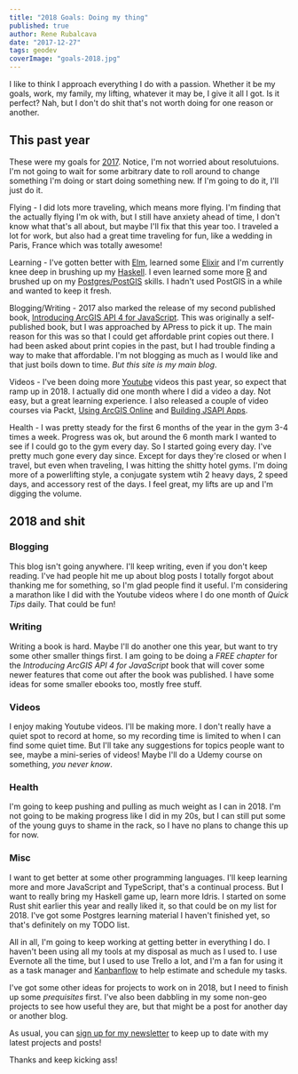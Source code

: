 ```yaml
---
title: "2018 Goals: Doing my thing"
published: true
author: Rene Rubalcava
date: "2017-12-27"
tags: geodev
coverImage: "goals-2018.jpg"
---
```


I like to think I approach everything I do with a passion. Whether it be my goals, work, my family, my lifting, whatever it may be, I give it all I got. Is it perfect? Nah, but I don't do shit that's not worth doing for one reason or another.

## This past year

These were my goals for [2017](https://odoe.net/blog/2017-goals-hope-not-strategy/). Notice, I'm not worried about resolutuions. I'm not going to wait for some arbitrary date to roll around to change something I'm doing or start doing something new. If I'm going to do it, I'll just do it.

Flying - I did lots more traveling, which means more flying. I'm finding that the actually flying I'm ok with, but I still have anxiety ahead of time, I don't know what that's all about, but maybe I'll fix that this year too. I traveled a lot for work, but also had a great time traveling for fun, like a wedding in Paris, France which was totally awesome!

Learning - I've gotten better with [Elm](http://elm-lang.org/), learned some [Elixir](http://elixir-lang.github.io/) and I'm currently knee deep in brushing up my [Haskell](https://www.haskell.org/). I even learned some more [R](https://www.r-project.org/) and brushed up on my [Postgres/PostGIS](https://www.postgresql.org/) skills. I hadn't used PostGIS in a while and wanted to keep it fresh.

Blogging/Writing - 2017 also marked the release of my second published book, [Introducing ArcGIS API 4 for JavaScript](http://amzn.to/2Cav60t). This was originally a self-published book, but I was approached by APress to pick it up. The main reason for this was so that I could get affordable print copies out there. I had been asked about print copies in the past, but I had trouble finding a way to make that affordable. I'm not blogging as much as I would like and that just boils down to time. _But this site is my main blog_.

Videos - I've been doing more [Youtube](https://www.youtube.com/c/renerubalcava) videos this past year, so expect that ramp up in 2018. I actually did one month where I did a video a day. Not easy, but a great learning experience. I also released a couple of video courses via Packt, [Using ArcGIS Online](https://www.packtpub.com/application-development/using-arcgis-online-platform-video) and [Building JSAPI Apps](https://www.packtpub.com/application-development/building-arcgis-cross-platform-applications-javascript).

Health - I was pretty steady for the first 6 months of the year in the gym 3-4 times a week. Progress was ok, but around the 6 month mark I wanted to see if I could go to the gym every day. So I started going every day. I've pretty much gone every day since. Except for days they're closed or when I travel, but even when traveling, I was hitting the shitty hotel gyms. I'm doing more of a powerlifting style, a conjugate system wtih 2 heavy days, 2 speed days, and accessory rest of the days. I feel great, my lifts are up and I'm digging the volume.

## 2018 and shit

### Blogging

This blog isn't going anywhere. I'll keep writing, even if you don't keep reading. I've had people hit me up about blog posts I totally forgot about thanking me for something, so I'm glad people find it useful. I'm considering a marathon like I did with the Youtube videos where I do one month of _Quick Tips_ daily. That could be fun!

### Writing

Writing a book is hard. Maybe I'll do another one this year, but want to try some other smaller things first. I am going to be doing a _FREE chapter_ for the _Introducing ArcGIS API 4 for JavaScript_ book that will cover some newer features that come out after the book was published. I have some ideas for some smaller ebooks too, mostly free stuff.

### Videos

I enjoy making Youtube videos. I'll be making more. I don't really have a quiet spot to record at home, so my recording time is limited to when I can find some quiet time. But I'll take any suggestions for topics people want to see, maybe a mini-series of videos! Maybe I'll do a Udemy course on something, _you never know_.

### Health

I'm going to keep pushing and pulling as much weight as I can in 2018. I'm not going to be making progress like I did in my 20s, but I can still put some of the young guys to shame in the rack, so I have no plans to change this up for now.

### Misc

I want to get better at some other programming languages. I'll keep learning more and more JavaScript and TypeScript, that's a continual process. But I want to really bring my Haskell game up, learn more Idris. I started on some Rust shit earlier this year and really liked it, so that could be on my list for 2018. I've got some Postgres learning material I haven't finished yet, so that's definitely on my TODO list.

All in all, I'm going to keep working at getting better in everything I do. I haven't been using all my tools at my disposal as much as I used to. I use Evernote all the time, but I used to use Trello a lot, and I'm a fan for using it as a task manager and [Kanbanflow](https://kanbanflow.com) to help estimate and schedule my tasks.

I've got some other ideas for projects to work on in 2018, but I need to finish up some _prequisites_ first. I've also been dabbling in my some non-geo projects to see how useful they are, but that might be a post for another day or another blog.

As usual, you can [sign up for my newsletter](https://odoe.net/blog/sign-up/) to keep up to date with my latest projects and posts!

Thanks and keep kicking ass!
